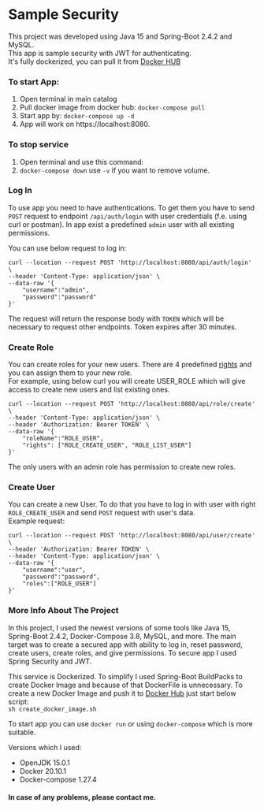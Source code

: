 # Sample Security

This project was developed using Java 15 and Spring-Boot 2.4.2 and MySQL.  
This app is sample security with JWT for authenticating.  
It's fully dockerized, you can pull it from [Docker HUB](https://hub.docker.com/r/jakubjakubowski/samplesecurity)

### To start App:
1. Open terminal in main catalog
2. Pull docker image from docker hub: `docker-compose pull`
3. Start app by: `docker-compose up -d`
4. App will work on https://localhost:8080.

### To stop service
1. Open terminal and use this command:
2. `docker-compose down`  use `-v` if you want to remove volume.

### Log In
To use app you need to have authentications. To get them you have to send `POST` request to 
endpoint 
`/api/auth/login` with user credentials (f.e. using curl or postman).
In app exist a predefined `admin` user with all existing permissions. 

You can use below request to log in:

```
curl --location --request POST 'http://localhost:8080/api/auth/login' \
--header 'Content-Type: application/json' \
--data-raw '{
    "username":"admin",
    "password":"password"
}'
```
The request will return the response body with `TOKEN` which will be necessary to request other endpoints. Token expires after 30 minutes.

### Create Role 
You can create roles for your new users. There are 4 predefined [rights](src/main/java/com/jakub/samplesecurity/model/RightName.java) and you can assign them to your 
new role.   
For example, using below curl you will create USER_ROLE which will give access to 
create new users and list existing ones. 

```
curl --location --request POST 'http://localhost:8080/api/role/create' \
--header 'Content-Type: application/json' \
--header 'Authorization: Bearer TOKEN' \
--data-raw '{
    "roleName":"ROLE_USER",
    "rights": ["ROLE_CREATE_USER", "ROLE_LIST_USER"]
}'
```

The only users with an admin role has permission to create new roles.

### Create User
You can create a new User. To do that you have to log in with user with right `ROLE_CREATE_USER` 
and send `POST` request with user's data.  
Example request: 
```
curl --location --request POST 'http://localhost:8080/api/user/create' \
--header 'Authorization: Bearer TOKEN' \
--header 'Content-Type: application/json' \
--data-raw '{
    "username":"user",
    "password":"password",
    "roles":["ROLE_USER"]
}'
```
### More Info About The Project

In this project, I used the newest versions of some tools like Java 15, Spring-Boot 2.4.2, 
Docker-Compose 3.8, MySQL, and more. The main target was to create a secured app with ability to 
log in, reset password, create users, create roles, and give permissions.
To secure app I used Spring Security and JWT. 

This service is Dockerized. To simplify I used Spring-Boot BuildPacks to create Docker Image and
because of that DockerFile is unnecessary. To create a new Docker Image and push it to [Docker Hub](https://hub.docker.com/r/jakubjakubowski/samplesecurity)
just start below script:  
```sh create_docker_image.sh```

To start app you can use `docker run` or using `docker-compose` which is more suitable.

Versions which I used:

* OpenJDK 15.0.1
* Docker 20.10.1
* Docker-compose 1.27.4

#### In case of any problems, please contact me.
